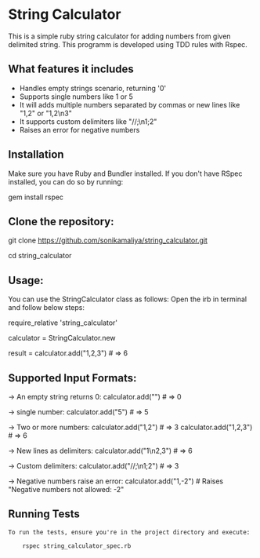 # String Calculator

This is a simple ruby string calculator for adding numbers from given delimited string.
This programm is developed using TDD rules with Rspec.

## What features it includes

- Handles empty strings scenario, returning '0'
- Supports single numbers like 1 or 5 
- It will adds multiple numbers separated by commas or new lines like "1,2" or "1,2\n3"
- It supports custom delimiters like "//;\n1;2"
- Raises an error for negative numbers

## Installation

Make sure you have Ruby and Bundler installed. If you don't have RSpec installed, you can do so by running:

gem install rspec

## Clone the repository:

git clone https://github.com/sonikamaliya/string_calculator.git

cd string_calculator

## Usage:
You can use the StringCalculator class as follows:
Open the irb in terminal and follow below steps:

require_relative 'string_calculator'

calculator = StringCalculator.new

result = calculator.add("1,2,3")  # => 6

## Supported Input Formats:

-> An empty string returns 0:
    calculator.add("") # => 0

-> single number:
    calculator.add("5") # => 5

-> Two or more numbers:
    calculator.add("1,2") # => 3
    calculator.add("1,2,3") # => 6

-> New lines as delimiters:
    calculator.add("1\n2,3") # => 6

-> Custom delimiters:
    calculator.add("//;\n1;2") # => 3

-> Negative numbers raise an error:
    calculator.add("1,-2") # Raises "Negative numbers not allowed: -2"

## Running Tests    

    To run the tests, ensure you're in the project directory and execute:

        rspec string_calculator_spec.rb

